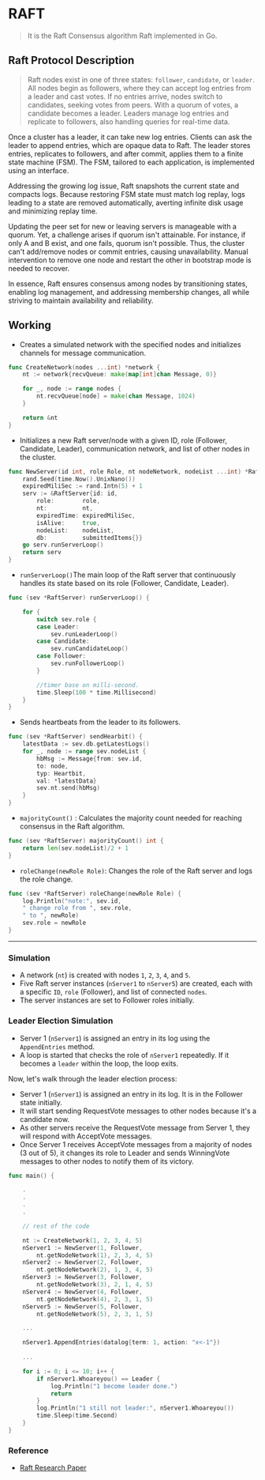 # RAFT

> It is the Raft Consensus algorithm Raft implemented in Go.

## Raft Protocol Description 

> Raft nodes exist in one of three states: `follower`, `candidate`, or `leader`. All nodes begin as followers, where they can accept log entries from a leader and cast votes. If no entries arrive, nodes switch to candidates, seeking votes from peers. With a quorum of votes, a candidate becomes a leader. Leaders manage log entries and replicate to followers, also handling queries for real-time data.

Once a cluster has a leader, it can take new log entries. Clients can ask the leader to append entries, which are opaque data to Raft. The leader stores entries, replicates to followers, and after commit, applies them to a finite state machine (FSM). The FSM, tailored to each application, is implemented using an interface.

Addressing the growing log issue, Raft snapshots the current state and compacts logs. Because restoring FSM state must match log replay, logs leading to a state are removed automatically, averting infinite disk usage and minimizing replay time.

Updating the peer set for new or leaving servers is manageable with a quorum. Yet, a challenge arises if quorum isn't attainable. For instance, if only A and B exist, and one fails, quorum isn't possible. Thus, the cluster can't add/remove nodes or commit entries, causing unavailability. Manual intervention to remove one node and restart the other in bootstrap mode is needed to recover.

In essence, Raft ensures consensus among nodes by transitioning states, enabling log management, and addressing membership changes, all while striving to maintain availability and reliability.

## Working 

- Creates a simulated network with the specified nodes and initializes channels for message communication.

```go
func CreateNetwork(nodes ...int) *network {
	nt := network{recvQueue: make(map[int]chan Message, 0)}

	for _, node := range nodes {
		nt.recvQueue[node] = make(chan Message, 1024)
	}

	return &nt
}

```
- Initializes a new Raft server/node with a given ID, role (Follower, Candidate, Leader), communication network, and list of other nodes in the cluster.

```go
func NewServer(id int, role Role, nt nodeNetwork, nodeList ...int) *RaftServer {
	rand.Seed(time.Now().UnixNano())
	expiredMiliSec := rand.Intn(5) + 1
	serv := &RaftServer{id: id,
		role:        role,
		nt:          nt,
		expiredTime: expiredMiliSec,
		isAlive:     true,
		nodeList:    nodeList,
		db:          submittedItems{}}
	go serv.runServerLoop()
	return serv
}

```

- `runServerLoop()`The main loop of the Raft server that continuously handles its state based on its role (Follower, Candidate, Leader).

```go
func (sev *RaftServer) runServerLoop() {

	for {
		switch sev.role {
		case Leader:
			sev.runLeaderLoop()
		case Candidate:
			sev.runCandidateLoop()
		case Follower:
			sev.runFollowerLoop()
		}

		//timer base on milli-second.
		time.Sleep(100 * time.Millisecond)
	}
}
```

-  Sends heartbeats from the leader to its followers.
```go
func (sev *RaftServer) sendHearbit() {
	latestData := sev.db.getLatestLogs()
	for _, node := range sev.nodeList {
		hbMsg := Message{from: sev.id, 
        to: node, 
        typ: Heartbit, 
        val: *latestData}
		sev.nt.send(hbMsg)
	}
}
```

- `majorityCount()` : Calculates the majority count needed for reaching consensus in the Raft algorithm.

```go
func (sev *RaftServer) majorityCount() int {
	return len(sev.nodeList)/2 + 1
}

```

- `roleChange(newRole Role)`: Changes the role of the Raft server and logs the role change.

```go
func (sev *RaftServer) roleChange(newRole Role) {
	log.Println("note:", sev.id, 
    " change role from ", sev.role,
    " to ", newRole)
	sev.role = newRole
}
```
---

### Simulation

- A network (`nt`) is created with nodes `1`, `2`, `3`, `4`, and `5`.
- Five Raft server instances (`nServer1` to `nServer5`) are created, each with a specific `ID`, `role` (Follower), and list of connected `nodes`.
- The server instances are set to Follower roles initially.

### Leader Election Simulation

- Server 1 (`nServer1`) is assigned an entry in its log using the `AppendEntries` method.
- A loop is started that checks the role of `nServer1` repeatedly. If it becomes a `leader` within the loop, the loop exits.

Now, let's walk through the leader election process:
- Server 1 (`nServer1`) is assigned an entry in its log. It is in the Follower state initially.
- It will start sending RequestVote messages to other nodes because it's a candidate now.
- As other servers receive the RequestVote message from Server 1, they will respond with AcceptVote messages.
- Once Server 1 receives AcceptVote messages from a majority of nodes (3 out of 5), it changes its role to Leader and sends WinningVote messages to other nodes to notify them of its victory.

```go
func main() {

	.
	.
	.
	.

	// rest of the code

	nt := CreateNetwork(1, 2, 3, 4, 5)
	nServer1 := NewServer(1, Follower, 
		nt.getNodeNetwork(1), 2, 3, 4, 5)
	nServer2 := NewServer(2, Follower, 
		nt.getNodeNetwork(2), 1, 3, 4, 5)
	nServer3 := NewServer(3, Follower, 
		nt.getNodeNetwork(3), 2, 1, 4, 5)
	nServer4 := NewServer(4, Follower, 
		nt.getNodeNetwork(4), 2, 3, 1, 5)
	nServer5 := NewServer(5, Follower,
		nt.getNodeNetwork(5), 2, 3, 1, 5)

	...

	nServer1.AppendEntries(datalog{term: 1, action: "x<-1"})
	
	...

	for i := 0; i <= 10; i++ {
		if nServer1.Whoareyou() == Leader {
			log.Println("1 become leader done.")
			return
		}
		log.Println("1 still not leader:", nServer1.Whoareyou())
		time.Sleep(time.Second)
	}
}
```

### Reference 

- [Raft Research Paper](https://raft.github.io/raft.pdf)

